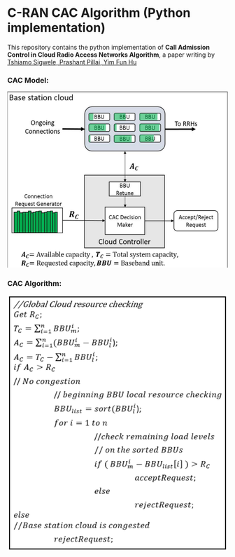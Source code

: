 # C-RAN CAC Algorithm (Python implementation)
This repository contains the python implementation of **Call Admission Control in Cloud Radio Access Networks Algorithm**, a paper writing by [Tshiamo Sigwele, Prashant Pillai, Yim Fun Hu](http://ieeexplore.ieee.org/document/6984171)

### CAC Model:

![](cac-model.png)

### CAC Algorithm:

![](cac-algorithm.png)
